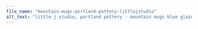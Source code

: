 ```yaml
---
file_name: "mountain-mugs-portland-pottery-littlejstudio"
alt_text: "little j studio, portland pottery - mountain mugs blue glaze."
---
```

